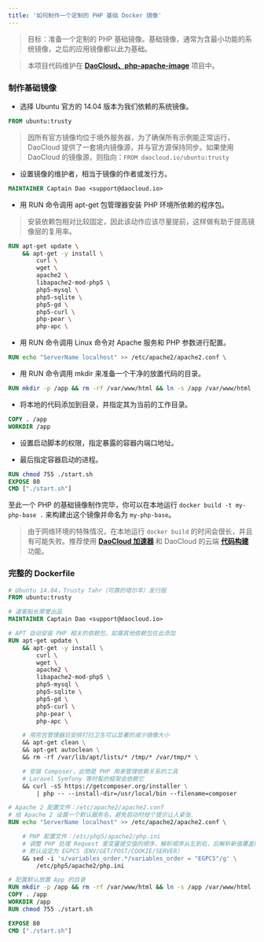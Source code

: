 ```yaml
---
title: '如何制作一个定制的 PHP 基础 Docker 镜像'
---
```


<!-- reviewed by fiona -->

> 目标：准备一个定制的 PHP 基础镜像。基础镜像，通常为含最小功能的系统镜像，之后的应用镜像都以此为基础。

> 本项目代码维护在 **[DaoCloud、php-apache-image](https://github.com/DaoCloud/php-apache-image)** 项目中。

### 制作基础镜像

- 选择 Ubuntu 官方的 14.04 版本为我们依赖的系统镜像。

```dockerfile
FROM ubuntu:trusty
```

> 因所有官方镜像均位于境外服务器，为了确保所有示例能正常运行，DaoCloud 提供了一套境内镜像源，并与官方源保持同步。如果使用 DaoCloud 的镜像源，则指向：`FROM daocloud.io/ubuntu:trusty`

- 设置镜像的维护者，相当于镜像的作者或发行方。

```dockerfile
MAINTAINER Captain Dao <support@daocloud.io>
```

- 用 RUN 命令调用 apt-get 包管理器安装 PHP 环境所依赖的程序包。

> 安装依赖包相对比较固定，因此该动作应该尽量提前，这样做有助于提高镜像层的复用率。

```dockerfile
RUN apt-get update \
    && apt-get -y install \
        curl \
        wget \
        apache2 \
        libapache2-mod-php5 \
        php5-mysql \
        php5-sqlite \
        php5-gd \
        php5-curl \
        php-pear \
        php-apc \
```

- 用 RUN 命令调用 Linux 命令对 Apache 服务和 PHP 参数进行配置。

```dockerfile
RUN echo "ServerName localhost" >> /etc/apache2/apache2.conf \
```

- 用 RUN 命令调用 mkdir 来准备一个干净的放置代码的目录。

```dockerfile
RUN mkdir -p /app && rm -rf /var/www/html && ln -s /app /var/www/html
```

- 将本地的代码添加到目录，并指定其为当前的工作目录。

```dockerfile
COPY . /app
WORKDIR /app
```

- 设置启动脚本的权限，指定暴露的容器内端口地址。

- 最后指定容器启动的进程。

```dockerfile
RUN chmod 755 ./start.sh
EXPOSE 80
CMD ["./start.sh"]
```

至此一个 PHP 的基础镜像制作完毕，你可以在本地运行 `docker build -t my-php-base .` 来构建出这个镜像并命名为 `my-php-base`。

> 由于网络环境的特殊情况，在本地运行 `docker build` 的时间会很长，并且有可能失败。推荐使用 **[DaoCloud 加速器](http://help.daocloud.io/intro/accelerator.html)** 和 DaoCloud 的云端 **[代码构建](http://help.daocloud.io/features/build-flows.html)** 功能。

### 完整的 Dockerfile

```dockerfile
# Ubuntu 14.04，Trusty Tahr（可靠的塔尔羊）发行版
FROM ubuntu:trusty

# 道客船长荣誉出品
MAINTAINER Captain Dao <support@daocloud.io>

# APT 自动安装 PHP 相关的依赖包，如需其他依赖包在此添加
RUN apt-get update \
    && apt-get -y install \
        curl \
        wget \
        apache2 \
        libapache2-mod-php5 \
        php5-mysql \
        php5-sqlite \
        php5-gd \
        php5-curl \
        php-pear \
        php-apc \

    # 用完包管理器后安排打扫卫生可以显著的减少镜像大小
    && apt-get clean \
    && apt-get autoclean \
    && rm -rf /var/lib/apt/lists/* /tmp/* /var/tmp/* \

    # 安装 Composer，此物是 PHP 用来管理依赖关系的工具
    # Laravel Symfony 等时髦的框架会依赖它
    && curl -sS https://getcomposer.org/installer \
        | php -- --install-dir=/usr/local/bin --filename=composer

# Apache 2 配置文件：/etc/apache2/apache2.conf
# 给 Apache 2 设置一个默认服务名，避免启动时给个提示让人紧张.
RUN echo "ServerName localhost" >> /etc/apache2/apache2.conf \

    # PHP 配置文件：/etc/php5/apache2/php.ini
    # 调整 PHP 处理 Request 里变量提交值的顺序，解析顺序从左到右，后解析新值覆盖旧值
    # 默认设定为 EGPCS（ENV/GET/POST/COOKIE/SERVER）
    && sed -i 's/variables_order.*/variables_order = "EGPCS"/g' \
        /etc/php5/apache2/php.ini

# 配置默认放置 App 的目录
RUN mkdir -p /app && rm -rf /var/www/html && ln -s /app /var/www/html
COPY . /app
WORKDIR /app
RUN chmod 755 ./start.sh

EXPOSE 80
CMD ["./start.sh"]
```